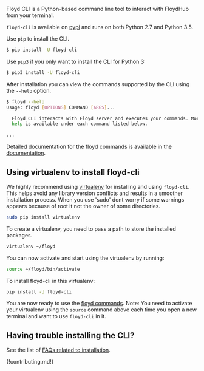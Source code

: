 Floyd CLI is a Python-based command line tool to interact with FloydHub from your terminal.

`floyd-cli` is available on [pypi](https://pypi.python.org/pypi/floyd-cli) and
runs on both Python 2.7 and Python 3.5.

Use `pip` to install the CLI.

```bash
$ pip install -U floyd-cli
```

Use `pip3` if you only want to install the CLI for Python 3:

```bash
$ pip3 install -U floyd-cli
```

After installation you can view the commands supported by the CLI using the
`--help` option.

```bash
$ floyd --help
Usage: floyd [OPTIONS] COMMAND [ARGS]...

  Floyd CLI interacts with Floyd server and executes your commands. More
  help is available under each command listed below.

...
```

Detailed documentation for the floyd commands is available in the [documentation](../../commands/index.md).

## Using virtualenv to install floyd-cli

We highly recommend using [virtualenv](https://virtualenv.pypa.io/en/stable/userguide/) for installing and using `floyd-cli`. This helps avoid any library version conflicts and results in a smoother installation process. When you use 'sudo' dont worry if some warnings appears because of root it not the owner of some directories.

```bash
sudo pip install virtualenv
```

To create a virtualenv, you need to pass a path to store the installed packages.

```bash
virtualenv ~/floyd
```

You can now activate and start using the virtualenv by running:
```bash
source ~/floyd/bin/activate
```

To install floyd-cli in this virtualenv:

```bash
pip install -U floyd-cli
```

You are now ready to use the [floyd commands](http://docs.floydhub.com/commands/). Note: You need to activate your virtualenv using the `source` command above each time you open a new terminal and want to use `floyd-cli` in it.

## Having trouble installing the CLI?

See the list of [FAQs related to installation](../../faqs/installation.md).

{!contributing.md!}
